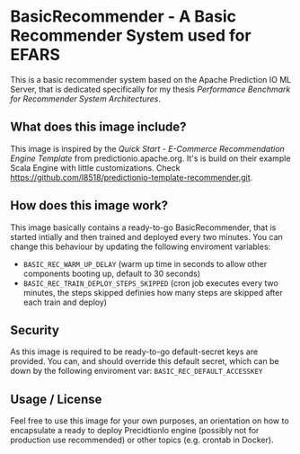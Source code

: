 # BasicRecommender - A Basic Recommender System used for EFARS

This is a basic recommender system based on the Apache Prediction IO ML Server, that is dedicated specifically for my thesis *Performance Benchmark for Recommender System Architectures*.

## What does this image include?

This image is inspired by the *Quick Start - E-Commerce Recommendation Engine Template* from predictionio.apache.org. It's is build on their example Scala Engine with little customizations. Check https://github.com/l8518/predictionio-template-recommender.git.

## How does this image work?

This image basically contains a ready-to-go BasicRecommender, that is started intially and then trained and deployed every two minutes. You can change this behaviour by updating the following enviroment variables:
- `BASIC_REC_WARM_UP_DELAY` (warm up time in seconds to allow other components booting up, default to 30 seconds)
- `BASIC_REC_TRAIN_DEPLOY_STEPS_SKIPPED` (cron job executes every two minutes, the steps skipped definies how many steps are skipped after each train and deploy)

## Security

As this image is required to be ready-to-go default-secret keys are provided. You can, and should override this default secret, which can be down by the following enviroment var: `BASIC_REC_DEFAULT_ACCESSKEY`

## Usage / License

Feel free to use this image for your own purposes, an orientation on how to encapsulate a ready to deploy PrecidtionIo engine (possibly not for production use recommended) or other topics (e.g. crontab in Docker).